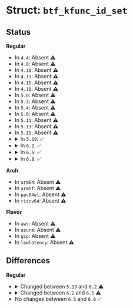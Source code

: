 # Struct: <code>btf_kfunc_id_set</code>

## Status
<b>Regular</b>
<ul>
<li>
In <code>4.4</code>: Absent ⚠️
</li>
<li>
In <code>4.8</code>: Absent ⚠️
</li>
<li>
In <code>4.10</code>: Absent ⚠️
</li>
<li>
In <code>4.13</code>: Absent ⚠️
</li>
<li>
In <code>4.15</code>: Absent ⚠️
</li>
<li>
In <code>4.18</code>: Absent ⚠️
</li>
<li>
In <code>5.0</code>: Absent ⚠️
</li>
<li>
In <code>5.3</code>: Absent ⚠️
</li>
<li>
In <code>5.4</code>: Absent ⚠️
</li>
<li>
In <code>5.8</code>: Absent ⚠️
</li>
<li>
In <code>5.11</code>: Absent ⚠️
</li>
<li>
In <code>5.13</code>: Absent ⚠️
</li>
<li>
In <code>5.15</code>: Absent ⚠️
</li>
<li>
<details>
<summary>In <code>5.19</code>: ✅</summary>

```c
struct btf_kfunc_id_set {
    struct module *owner;
    struct btf_id_set *check_set;
    struct btf_id_set *acquire_set;
    struct btf_id_set *release_set;
    struct btf_id_set *ret_null_set;
    struct btf_id_set *kptr_acquire_set;
    struct btf_id_set * sets[5];
};
```
</details>
</li>
<li>
<details>
<summary>In <code>6.2</code>: ✅</summary>

```c
struct btf_kfunc_id_set {
    struct module *owner;
    struct btf_id_set8 *set;
};
```
</details>
</li>
<li>
<details>
<summary>In <code>6.5</code>: ✅</summary>

```c
struct btf_kfunc_id_set {
    struct module *owner;
    struct btf_id_set8 *set;
    btf_kfunc_filter_t filter;
};
```
</details>
</li>
<li>
<details>
<summary>In <code>6.8</code>: ✅</summary>

```c
struct btf_kfunc_id_set {
    struct module *owner;
    struct btf_id_set8 *set;
    btf_kfunc_filter_t filter;
};
```
</details>
</li>
</ul>
<b>Arch</b>
<ul>
<li>
In <code>arm64</code>: Absent ⚠️
</li>
<li>
In <code>armhf</code>: Absent ⚠️
</li>
<li>
In <code>ppc64el</code>: Absent ⚠️
</li>
<li>
In <code>riscv64</code>: Absent ⚠️
</li>
</ul>
<b>Flavor</b>
<ul>
<li>
In <code>aws</code>: Absent ⚠️
</li>
<li>
In <code>azure</code>: Absent ⚠️
</li>
<li>
In <code>gcp</code>: Absent ⚠️
</li>
<li>
In <code>lowlatency</code>: Absent ⚠️
</li>
</ul>

## Differences
<b>Regular</b>
<ul>
<li>
<details>
<summary>Changed between <code>5.19</code> and <code>6.2</code> ⚠️</summary>
<ul>
<li>
<b>Field added. </b>
<code>struct btf_id_set8 *set</code>
</li>
<li>
<b>Field removed. </b>
<code>struct btf_id_set *check_set</code>
</li>
<li>
<b>Field removed. </b>
<code>struct btf_id_set *acquire_set</code>
</li>
<li>
<b>Field removed. </b>
<code>struct btf_id_set *release_set</code>
</li>
<li>
<b>Field removed. </b>
<code>struct btf_id_set *ret_null_set</code>
</li>
<li>
<b>Field removed. </b>
<code>struct btf_id_set *kptr_acquire_set</code>
</li>
<li>
<b>Field removed. </b>
<code>struct btf_id_set * sets[5]</code>
</li>
</ul>
</details>
</li>
<li>
<details>
<summary>Changed between <code>6.2</code> and <code>6.5</code> ⚠️</summary>
<ul>
<li>
<b>Field added. </b>
<code>btf_kfunc_filter_t filter</code>
</li>
</ul>
</details>
</li>
<li>
No changes between <code>6.5</code> and <code>6.8</code> ✅
</li>
</ul>
